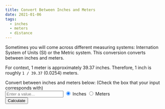 ```yaml
---
title: Convert Between Inches and Meters
date: 2021-01-06
tags:
  - inches
  - meters
  - distance
---
```


Sometimes you will come across different measuring systems: Internation System of Units (SI) or the Metric system. This conversion converts between inches and meters. 

For context, 1 meter is approximately 39.37 inches. Therefore, 1 inch is roughly `1 / 39.37` (0.0254) meters.

<div class="inch-to-meter">
  <label for="input">Convert between inches and meters below: (Check the box that your input corresponds with)</label>
  <div class="flex">
    <input id="input" type="number" placeholder="Enter a value...">
    <input class="radio" type="radio" id="inches" value="inches" name="option" checked>
    <label for="inches">Inches</label>
    <input class="radio" type="radio" id="meters" value="meters" name="option">
    <label for="meters">Meters</label>
  </div>
  <button type="submit" id="calc-im">Calculate</button>
</div>

<div class="im-result"></div>